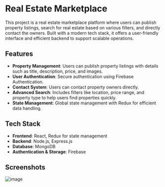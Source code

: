 # Real Estate Marketplace

This project is a real estate marketplace platform where users can publish property listings, search for real estate based on various filters, and directly contact the owners. Built with a modern tech stack, it offers a user-friendly interface and efficient backend to support scalable operations.

## Features

- **Property Management**: Users can publish property listings with details such as title, description, price, and images.
- **User Authentication**: Secure authentication using Firebase Authentication.
- **Contact System**: Users can contact property owners directly.
- **Advanced Search**: Includes filters like location, price range, and property type to help users find properties quickly.
- **State Management**: Global state management with Redux for efficient data handling.

## Tech Stack

- **Frontend**: React, Redux for state management
- **Backend**: Node.js, Express.js
- **Database**: MongoDB
- **Authentication & Storage**: Firebase

## Screenshots
![image](https://github.com/user-attachments/assets/a3d5fa72-1970-486d-b945-fef1f95db9d2)
